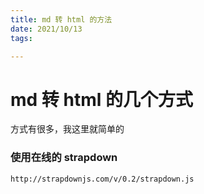 ```yaml
---
title: md 转 html 的方法
date: 2021/10/13
tags:

---
```






# md 转 html 的几个方式



方式有很多，我这里就简单的



### 使用在线的 strapdown

```lang-html
http://strapdownjs.com/v/0.2/strapdown.js
```